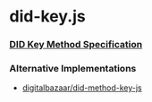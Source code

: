 # did-key.js

### [DID Key Method Specification](https://github.com/w3c-ccg/did-method-key)

### Alternative Implementations

- [digitalbazaar/did-method-key-js](https://github.com/digitalbazaar/did-method-key-js)
